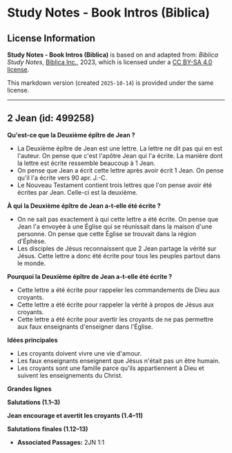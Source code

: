 # Study Notes - Book Intros (Biblica)

## License Information

**Study Notes - Book Intros (Biblica)** is based on and adapted from: _Biblica Study Notes_, [Biblica Inc.](https://www.biblica.com/), 2023, which is licensed under a [CC BY-SA 4.0 license](https://creativecommons.org/licenses/by-sa/4.0/legalcode.en).

This markdown version (created `2025-10-14`) is provided under the same license.



--------------------------------

## 2 Jean (id: 499258)

**Qu'est\-ce que la Deuxième épître de Jean ?**

* La Deuxième épître de Jean est une lettre. La lettre ne dit pas qui en est l'auteur. On pense que c'est l'apôtre Jean qui l'a écrite. La manière dont la lettre est écrite ressemble beaucoup à 1 Jean.
* On pense que Jean a écrit cette lettre après avoir écrit 1 Jean. On pense qu'il l'a écrite vers 90 apr. J.\-C.
* Le Nouveau Testament contient trois lettres que l'on pense avoir été écrites par Jean. Celle\-ci est la deuxième.

**À qui la Deuxième épître de Jean a\-t\-elle été écrite ?**

* On ne sait pas exactement à qui cette lettre a été écrite. On pense que Jean l'a envoyée à une Église qui se réunissait dans la maison d'une personne. On pense que cette Église se trouvait dans la région d'Éphèse.
* Les disciples de Jésus reconnaissent que 2 Jean partage la vérité sur Jésus. Cette lettre a donc été écrite pour tous les peuples partout dans le monde.

**Pourquoi la Deuxième épître de Jean a\-t\-elle été écrite ?**

* Cette lettre a été écrite pour rappeler les commandements de Dieu aux croyants.
* Cette lettre a été écrite pour rappeler la vérité à propos de Jésus aux croyants.
* Cette lettre a été écrite pour avertir les croyants de ne pas permettre aux faux enseignants d'enseigner dans l'Église.

**Idées principales**

* Les croyants doivent vivre une vie d'amour.
* Les faux enseignants enseignent que Jésus n'était pas un être humain.
* Les croyants sont une famille parce qu'ils appartiennent à Dieu et suivent les enseignements du Christ.

**Grandes lignes**

**Salutations (1\.1–3\)**

**Jean encourage et avertit les croyants (1\.4–11\)**

**Salutations finales (1\.12–13\)**

* **Associated Passages:** 2JN 1:1

